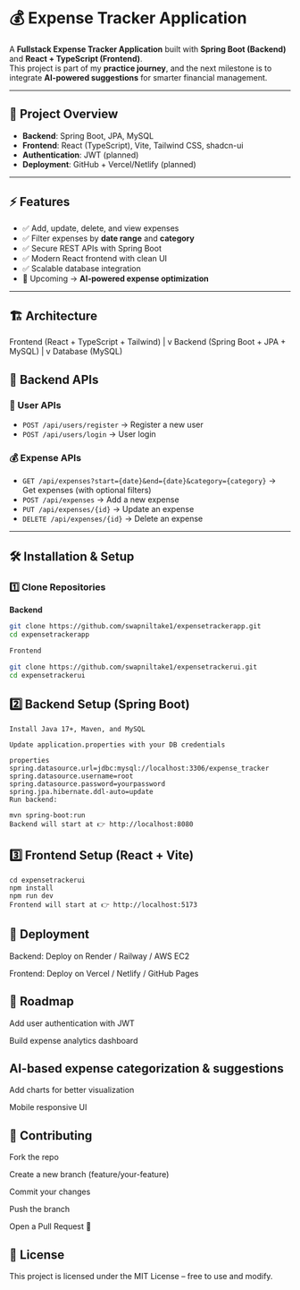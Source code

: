 # 💰 Expense Tracker Application

A **Fullstack Expense Tracker Application** built with **Spring Boot (Backend)** and **React + TypeScript (Frontend)**.  
This project is part of my **practice journey**, and the next milestone is to integrate **AI-powered suggestions** for smarter financial management.

---

## 📌 Project Overview

- **Backend**: Spring Boot, JPA, MySQL  
- **Frontend**: React (TypeScript), Vite, Tailwind CSS, shadcn-ui  
- **Authentication**: JWT (planned)  
- **Deployment**: GitHub + Vercel/Netlify (planned)  

---

## ⚡ Features

- ✅ Add, update, delete, and view expenses  
- ✅ Filter expenses by **date range** and **category**  
- ✅ Secure REST APIs with Spring Boot  
- ✅ Modern React frontend with clean UI  
- ✅ Scalable database integration  
- 🚀 Upcoming → **AI-powered expense optimization**  

---

## 🏗️ Architecture  

Frontend (React + TypeScript + Tailwind)
|
v
Backend (Spring Boot + JPA + MySQL)
|
v
Database (MySQL)



## 🔑 Backend APIs  

### 👤 User APIs  
- `POST /api/users/register` → Register a new user  
- `POST /api/users/login` → User login  

### 💰 Expense APIs  
- `GET /api/expenses?start={date}&end={date}&category={category}` → Get expenses (with optional filters)  
- `POST /api/expenses` → Add a new expense  
- `PUT /api/expenses/{id}` → Update an expense  
- `DELETE /api/expenses/{id}` → Delete an expense  

---

## 🛠️ Installation & Setup  

### 1️⃣ Clone Repositories  

**Backend**  
``` bash
git clone https://github.com/swapniltake1/expensetrackerapp.git
cd expensetrackerapp

Frontend

git clone https://github.com/swapniltake1/expensetrackerui.git
cd expensetrackerui
```
## 2️⃣ Backend Setup (Spring Boot)
```
Install Java 17+, Maven, and MySQL

Update application.properties with your DB credentials

properties
spring.datasource.url=jdbc:mysql://localhost:3306/expense_tracker
spring.datasource.username=root
spring.datasource.password=yourpassword
spring.jpa.hibernate.ddl-auto=update
Run backend:

mvn spring-boot:run
Backend will start at 👉 http://localhost:8080
```
## 3️⃣ Frontend Setup (React + Vite)
```
cd expensetrackerui
npm install
npm run dev
Frontend will start at 👉 http://localhost:5173
```
## 🚀 Deployment

Backend: Deploy on Render / Railway / AWS EC2

Frontend: Deploy on Vercel / Netlify / GitHub Pages

## 🧭 Roadmap
 Add user authentication with JWT

 Build expense analytics dashboard

 ## AI-based expense categorization & suggestions

 Add charts for better visualization

 Mobile responsive UI

## 🤝 Contributing
Fork the repo

Create a new branch (feature/your-feature)

Commit your changes

Push the branch

Open a Pull Request 🚀

## 📜 License
This project is licensed under the MIT License – free to use and modify.


